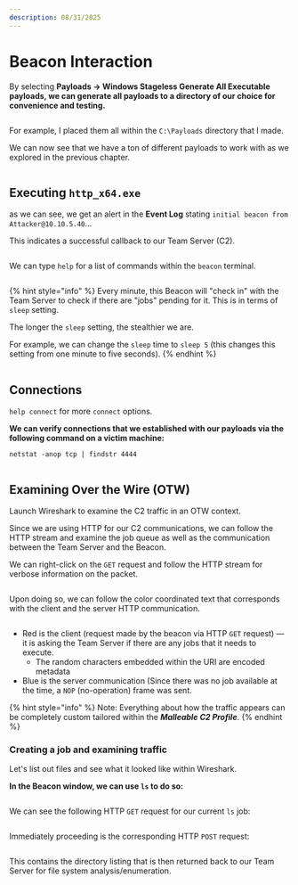 ```yaml
---
description: 08/31/2025
---
```


# Beacon Interaction

By selecting **Payloads -> Windows Stageless Generate All Executable payloads, we can generate all payloads to a directory of our choice for convenience and testing.**

<figure><img src="../.gitbook/assets/image (263).png" alt=""><figcaption></figcaption></figure>

For example, I placed them all within the `C:\Payloads` directory that I made.

We can now see that we have a ton of different payloads to work with as we explored in the previous chapter.

<figure><img src="../.gitbook/assets/image (264).png" alt=""><figcaption></figcaption></figure>

## Executing `http_x64.exe`

as we can see, we get an alert in the **Event Log** stating `initial beacon from Attacker@10.10.5.40`...

This indicates a successful callback to our Team Server (C2).

<figure><img src="../.gitbook/assets/image (265).png" alt=""><figcaption></figcaption></figure>

We can type `help` for a list of commands within the `beacon` terminal.

<figure><img src="../.gitbook/assets/image (266).png" alt=""><figcaption></figcaption></figure>

{% hint style="info" %}
Every minute, this Beacon will "check in" with the Team Server to check if there are "jobs" pending for it. This is in terms of `sleep` setting.

The longer the `sleep` setting, the stealthier we are.

For example, we can change the `sleep` time to `sleep 5` (this changes this setting from one minute to five seconds).
{% endhint %}

<figure><img src="../.gitbook/assets/image (267).png" alt=""><figcaption></figcaption></figure>

## Connections

`help connect` for more `connect` options.

**We can verify connections that we established with our payloads via the following command on a victim machine:**

```
netstat -anop tcp | findstr 4444
```

<figure><img src="../.gitbook/assets/image (2).png" alt=""><figcaption></figcaption></figure>

## Examining Over the Wire (OTW)

Launch Wireshark to examine the C2 traffic in an OTW context.

Since we are using HTTP for our C2 communications, we can follow the HTTP stream and examine the job queue as well as the communication between the Team Server and the Beacon.

We can right-click on the `GET` request and follow the HTTP stream for verbose information on the packet.

<figure><img src="../.gitbook/assets/image (3).png" alt=""><figcaption></figcaption></figure>

Upon doing so, we can follow the color coordinated text that corresponds with the client and the server HTTP communication.

<figure><img src="../.gitbook/assets/image (4).png" alt=""><figcaption></figcaption></figure>

* Red is the client (request made by the beacon via HTTP `GET` request) — it is asking the Team Server if there are any jobs that it needs to execute.
  * The random characters embedded within the URI are encoded metadata
* Blue is the server communication (Since there was no job available at the time, a `NOP` (no-operation) frame was sent.

{% hint style="info" %}
Note: Everything about how the traffic appears can be completely custom tailored within the _**Malleable C2 Profile**_.
{% endhint %}

### Creating a job and examining traffic

Let's list out files and see what it looked like within Wireshark.

**In the Beacon window, we can use `ls` to do so:**

<figure><img src="../.gitbook/assets/image (5).png" alt=""><figcaption></figcaption></figure>

We can see the following HTTP `GET` request for our current `ls` job:

<figure><img src="../.gitbook/assets/image (6).png" alt=""><figcaption></figcaption></figure>

Immediately proceeding is the corresponding HTTP `POST` request:

<figure><img src="../.gitbook/assets/image (7).png" alt=""><figcaption></figcaption></figure>

This contains the directory listing that is then returned back to our Team Server for file system analysis/enumeration.

<figure><img src="../.gitbook/assets/image (8).png" alt=""><figcaption></figcaption></figure>
